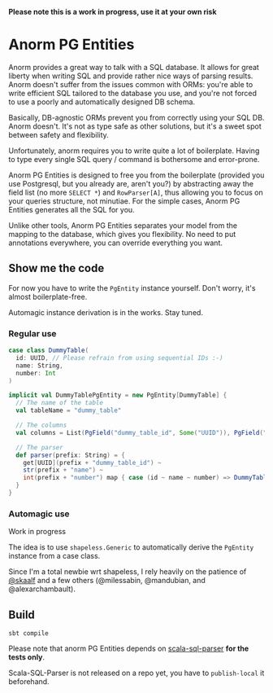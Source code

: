 **Please note this is a work in progress, use it at your own risk**


# Anorm PG Entities

Anorm provides a great way to talk with a SQL database. It allows for great
liberty when writing SQL and provide rather nice ways of parsing results.
Anorm doesn't suffer from the issues common with ORMs: you're able to write
efficient SQL tailored to the database you use, and you're not forced to use a
poorly and automatically designed DB schema.

Basically, DB-agnostic ORMs prevent you from correctly using your SQL DB.
Anorm doesn't. It's not as type safe as other solutions, but it's a sweet spot
between safety and flexibility.

Unfortunately, anorm requires you to write quite a lot of boilerplate. Having
to type every single SQL query / command is bothersome and error-prone.

Anorm PG Entities is designed to free you from the boilerplate (provided you
use Postgresql, but you already are, aren't you?) by abstracting away the
field list (no more `SELECT *`) and `RowParser[A]`, thus allowing you to focus
on your queries structure, not minutiae. For the simple cases, Anorm PG
Entities generates all the SQL for you.

Unlike other tools, Anorm PG Entities separates your model from the mapping to
the database, which gives you flexibility. No need to put annotations
everywhere, you can override everything you want.

## Show me the code

For now you have to write the `PgEntity` instance yourself. Don't worry, it's
almost boilerplate-free.

Automagic instance derivation is in the works. Stay tuned.

### Regular use

```scala
case class DummyTable(
  id: UUID, // Please refrain from using sequential IDs :-)
  name: String,
  number: Int
)

implicit val DummyTablePgEntity = new PgEntity[DummyTable] {
  // The name of the table
  val tableName = "dummy_table"

  // The columns
  val columns = List(PgField("dummy_table_id", Some("UUID")), PgField("name"), PgField("number"))

  // The parser
  def parser(prefix: String) = {
    get[UUID](prefix + "dummy_table_id") ~
    str(prefix + "name") ~
    int(prefix + "number") map { case (id ~ name ~ number) => DummyTable(id, name, number) }
  }
}
```

### Automagic use

Work in progress

The idea is to use `shapeless.Generic` to automatically derive the `PgEntity`
instance from a case class.

Since I'm a total newbie wrt shapeless, I rely heavily on the patience of
[@skaalf](https://twitter.com/skaalf) and a few others (@milessabin,
@mandubian, and @alexarchambault).

## Build

    sbt compile

Please note that anorm PG Entities depends on
[scala-sql-parser](https://github.com/stephentu/scala-sql-parser)
**for the tests only**.

Scala-SQL-Parser is not released on a repo yet, you have to
`publish-local` it beforehand.
